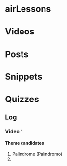 # airLessons

# Videos
# Posts
# Snippets
# Quizzes


## Log

### Video 1 

#### Theme candidates

1. Palindrome (Palíndromo)
2. 
